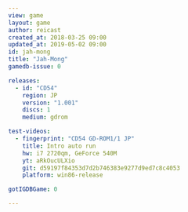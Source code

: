 ```yaml
---
view: game
layout: game
author: reicast
created_at: 2018-03-25 09:00
updated_at: 2019-05-02 09:00
id: jah-mong
title: "Jah-Mong"
gamedb-issue: 0

releases:
  - id: "CD54"
    region: JP
    version: "1.001"
    discs: 1
    medium: gdrom

test-videos:
  - fingerprint: "CD54 GD-ROM1/1 JP"
    title: Intro auto run
    hw: i7 2720qm, GeForce 540M
    yt: aRkOucULXio
    git: d59197f84353d7d2b746383e9277d9ed7c8c4053
    platform: win86-release

gotIGDBGame: 0

---
```

